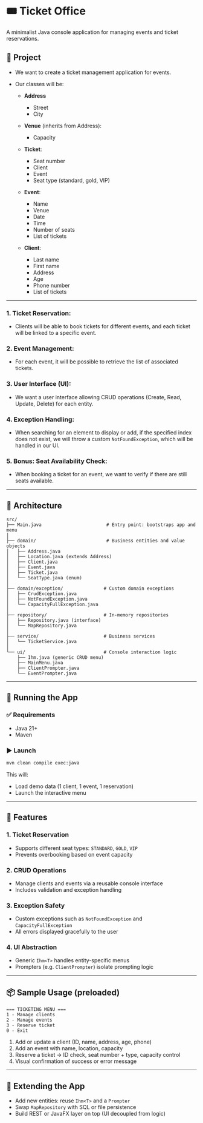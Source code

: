 # 🎟️ Ticket Office

A minimalist Java console application for managing events and ticket reservations.

## 📌 Project
* We want to create a ticket management application for events.

* Our classes will be:

    * **Address**

        * Street
        * City

    * **Venue** (inherits from Address):

        * Capacity

    * **Ticket**:

        * Seat number
        * Client
        * Event
        * Seat type (standard, gold, VIP)

    * **Event**:

        * Name
        * Venue
        * Date
        * Time
        * Number of seats
        * List of tickets

    * **Client**:

        * Last name
        * First name
        * Address
        * Age
        * Phone number
        * List of tickets

---

### 1. Ticket Reservation:

* Clients will be able to book tickets for different events, and each ticket will be linked to a specific event.

### 2. Event Management:

* For each event, it will be possible to retrieve the list of associated tickets.

### 3. User Interface (UI):

* We want a user interface allowing CRUD operations (Create, Read, Update, Delete) for each entity.

### 4. Exception Handling:

* When searching for an element to display or add, if the specified index does not exist, we will throw a custom `NotFoundException`, which will be handled in our UI.

### 5. Bonus: Seat Availability Check:

* When booking a ticket for an event, we want to verify if there are still seats available.

---

## 🧱 Architecture

```
src/
├── Main.java                        # Entry point: bootstraps app and menu
│
├── domain/                          # Business entities and value objects
│   ├── Address.java
│   ├── Location.java (extends Address)
│   ├── Client.java
│   ├── Event.java
│   ├── Ticket.java
│   └── SeatType.java (enum)
│
├── domain/exception/               # Custom domain exceptions
│   ├── CrudException.java
│   ├── NotFoundException.java
│   └── CapacityFullException.java
│
├── repository/                     # In-memory repositories
│   ├── Repository.java (interface)
│   └── MapRepository.java
│
├── service/                        # Business services
│   └── TicketService.java
│
└── ui/                             # Console interaction logic
    ├── Ihm.java (generic CRUD menu)
    ├── MainMenu.java
    ├── ClientPrompter.java
    └── EventPrompter.java
```

---

## 🚀 Running the App

### ✅ Requirements

- Java 21+
- Maven

### ▶️ Launch

```bash
mvn clean compile exec:java
```

This will:

- Load demo data (1 client, 1 event, 1 reservation)
- Launch the interactive menu

---

## 🥪 Features

### 1. Ticket Reservation

- Supports different seat types: `STANDARD`, `GOLD`, `VIP`
- Prevents overbooking based on event capacity

### 2. CRUD Operations

- Manage clients and events via a reusable console interface
- Includes validation and exception handling

### 3. Exception Safety

- Custom exceptions such as `NotFoundException` and `CapacityFullException`
- All errors displayed gracefully to the user

### 4. UI Abstraction

- Generic `Ihm<T>` handles entity-specific menus
- Prompters (e.g. `ClientPrompter`) isolate prompting logic

---

## 📦 Sample Usage (preloaded)

```plaintext
=== TICKETING MENU ===
1 - Manage clients
2 - Manage events
3 - Reserve ticket
0 - Exit
```

1. Add or update a client (ID, name, address, age, phone)
2. Add an event with name, location, capacity
3. Reserve a ticket → ID check, seat number + type, capacity control
4. Visual confirmation of success or error message

---

## 🧠 Extending the App

- Add new entities: reuse `Ihm<T>` and a `Prompter`
- Swap `MapRepository` with SQL or file persistence
- Build REST or JavaFX layer on top (UI decoupled from logic)


